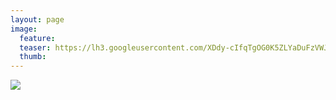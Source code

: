 ```yaml
---
layout: page
image:
  feature:
  teaser: https://lh3.googleusercontent.com/XDdy-cIfqTgOG0K5ZLYaDuFzVWJVDQkbXRwVoABwoW4=w245
  thumb:
---
```


[![](https://lh3.googleusercontent.com/8i74sztQNmj6SYtat0sGYIh-rCSHLNaKQMDsah08Oug=w800)](https://lh3.googleusercontent.com/8i74sztQNmj6SYtat0sGYIh-rCSHLNaKQMDsah08Oug=s0)
